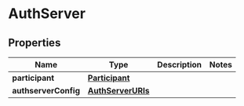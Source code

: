 # AuthServer

## Properties
Name | Type | Description | Notes
------------ | ------------- | ------------- | -------------
**participant** | [**Participant**](Participant.md) |  | 
**authserverConfig** | [**AuthServerURIs**](AuthServerURIs.md) |  | 
